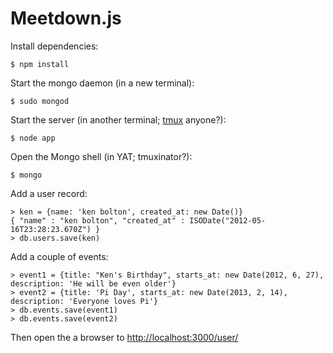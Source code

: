# Meetdown.js

Install dependencies:

    $ npm install

Start the mongo daemon (in a new terminal):

    $ sudo mongod

Start the server (in another terminal; [tmux][] anyone?):

    $ node app

Open the Mongo shell (in YAT; tmuxinator?):

    $ mongo

Add a user record:

    > ken = {name: 'ken bolton', created_at: new Date()}
    { "name" : "ken bolton", "created_at" : ISODate("2012-05-16T23:28:23.670Z") }
    > db.users.save(ken)

Add a couple of events:

    > event1 = {title: "Ken's Birthday", starts_at: new Date(2012, 6, 27), description: 'He will be even older'}
    > event2 = {title: 'Pi Day', starts_at: new Date(2013, 2, 14), description: 'Everyone loves Pi'}
    > db.events.save(event1)
    > db.events.save(event2)

Then open the a browser to <http://localhost:3000/user/>

[tmux]: http://tmux.sourceforge.net/ "Many terminals, one window"
